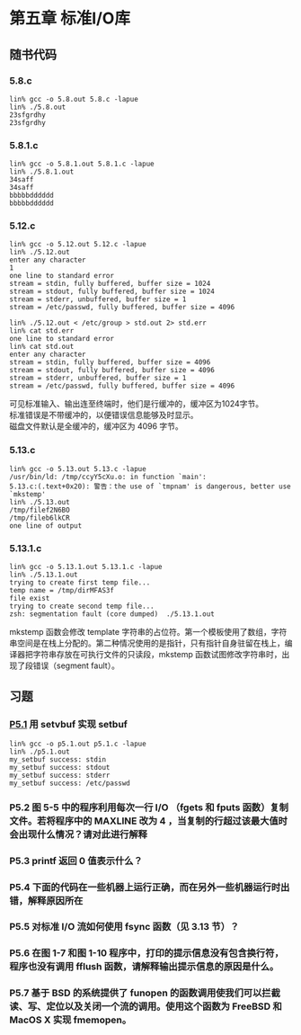 # 第五章 标准I/O库

## 随书代码

### 5.8.c
```
lin% gcc -o 5.8.out 5.8.c -lapue
lin% ./5.8.out 
23sfgrdhy
23sfgrdhy
```

### 5.8.1.c
```
lin% gcc -o 5.8.1.out 5.8.1.c -lapue
lin% ./5.8.1.out 
34saff
34saff
bbbbbdddddd
bbbbbdddddd
```

### 5.12.c
```
lin% gcc -o 5.12.out 5.12.c -lapue
lin% ./5.12.out                   
enter any character
1
one line to standard error
stream = stdin, fully buffered, buffer size = 1024
stream = stdout, fully buffered, buffer size = 1024
stream = stderr, unbuffered, buffer size = 1
stream = /etc/passwd, fully buffered, buffer size = 4096

lin% ./5.12.out < /etc/group > std.out 2> std.err 
lin% cat std.err 
one line to standard error
lin% cat std.out 
enter any character
stream = stdin, fully buffered, buffer size = 4096
stream = stdout, fully buffered, buffer size = 4096
stream = stderr, unbuffered, buffer size = 1
stream = /etc/passwd, fully buffered, buffer size = 4096
```
可见标准输入、输出连至终端时，他们是行缓冲的，缓冲区为1024字节。
<br>
标准错误是不带缓冲的，以便错误信息能够及时显示。
<br>
磁盘文件默认是全缓冲的，缓冲区为 4096 字节。

### 5.13.c
```
lin% gcc -o 5.13.out 5.13.c -lapue
/usr/bin/ld: /tmp/ccyY5cXu.o: in function `main':
5.13.c:(.text+0x20): 警告：the use of `tmpnam' is dangerous, better use `mkstemp'
lin% ./5.13.out 
/tmp/filef2N6BO
/tmp/fileb6lkCR
one line of output
```

### 5.13.1.c
```
lin% gcc -o 5.13.1.out 5.13.1.c -lapue
lin% ./5.13.1.out 
trying to create first temp file...
temp name = /tmp/dirMFAS3f
file exist
trying to create second temp file...
zsh: segmentation fault (core dumped)  ./5.13.1.out
```
mkstemp 函数会修改 template 字符串的占位符。第一个模板使用了数组，字符串空间是在栈上分配的。第二种情况使用的是指针，只有指针自身驻留在栈上，编译器把字符串存放在可执行文件的只读段，mkstemp 函数试图修改字符串时，出现了段错误（segment fault）。


## 习题

### [P5.1](./p5.1.c) 用 setvbuf 实现 setbuf
```
lin% gcc -o p5.1.out p5.1.c -lapue
lin% ./p5.1.out
my_setbuf success: stdin
my_setbuf success: stdout
my_setbuf success: stderr
my_setbuf success: /etc/passwd
```

### P5.2 图 5-5 中的程序利用每次一行 I/O （fgets 和 fputs 函数）复制文件。若将程序中的 MAXLINE 改为 4 ，当复制的行超过该最大值时会出现什么情况？请对此进行解释

### P5.3 printf 返回 0 值表示什么？

### P5.4 下面的代码在一些机器上运行正确，而在另外一些机器运行时出错，解释原因所在

### P5.5 对标准 I/O 流如何使用 fsync 函数（见 3.13 节）？

### P5.6 在图 1-7 和图 1-10 程序中，打印的提示信息没有包含换行符，程序也没有调用 fflush 函数，请解释输出提示信息的原因是什么。

### P5.7 基于 BSD 的系统提供了 funopen 的函数调用使我们可以拦截读、写、定位以及关闭一个流的调用。使用这个函数为 FreeBSD 和 MacOS X 实现 fmemopen。
